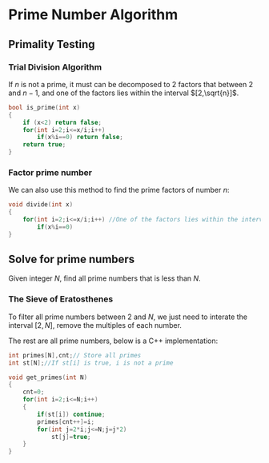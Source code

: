 # Prime Number Algorithm

## Primality Testing

### Trial Division Algorithm
If $n$ is not a prime, it must can be decomposed to 2 factors that between $2$ and $n-1$, and one of the factors lies within the interval $[2,\sqrt{n}]$.
```c++
bool is_prime(int x)
{
    if (x<2) return false;
    for(int i=2;i<=x/i;i++)
        if(x%i==0) return false;
    return true;
}
```

### Factor prime number
We can also use this method to find the prime factors of number $n$:
```C++
void divide(int x)
{
    for(int i=2;i<=x/i;i++) //One of the factors lies within the interval [2,sqrt(n)]
        if(x%i==0)
}
```

## Solve for prime numbers
Given integer $N$, find all prime numbers that is less than $N$.

### The Sieve of Eratosthenes
To filter all prime numbers between $2$ and $N$, we just need to interate the interval $[2,N]$, remove the multiples of each number.

The rest are all prime numbers, below is a C++ implementation:

```c++
int primes[N],cnt;// Store all primes
int st[N];//If st[i] is true, i is not a prime

void get_primes(int N)
{
    cnt=0;
    for(int i=2;i<=N;i++)
    {
        if(st[i]) continue;
        primes[cnt++]=i;
        for(int j=2*i;j<=N;j=j*2)
            st[j]=true;
    }
}
```


